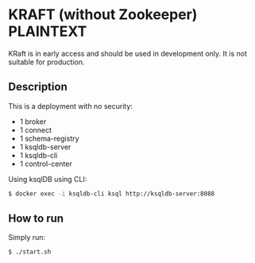 # KRAFT (without Zookeeper) PLAINTEXT

KRaft is in early access and should be used in development only. It is not suitable for production.

## Description

This is a deployment with no security:

* 1 broker
* 1 connect
* 1 schema-registry
* 1 ksqldb-server
* 1 ksqldb-cli
* 1 control-center

Using ksqlDB using CLI:

```bash
$ docker exec -i ksqldb-cli ksql http://ksqldb-server:8088
```

## How to run

Simply run:

```
$ ./start.sh
```